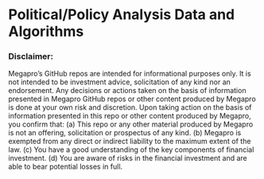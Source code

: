 # Political/Policy Analysis Data and Algorithms

### Disclaimer: 
Megapro’s GitHub repos are intended for informational purposes only. It is not intended to be investment advice, solicitation of any kind nor an endorsement. Any decisions or actions taken on the basis of information presented in Megapro GitHub repos or other content produced by Megapro is done at your own risk and discretion. Upon taking action on the basis of information presented in this repo or other content produced by Megapro, you confirm that: (a) This repo or any other material produced by Megapro is not an offering, solicitation or prospectus of any kind. (b) Megapro is exempted from any direct or indirect liability to the maximum extent of the law. (c) You have a good understanding of the key components of financial investment. (d) You are aware of risks in the financial investment and are able to bear potential losses in full. 
